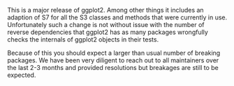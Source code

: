 This is a major release of ggplot2. Among other things it includes an adaption
of S7 for all the S3 classes and methods that were currently in use.
Unfortunately such a change is not without issue with the number of reverse
dependencies that ggplot2 has as many packages wrongfully checks the internals
of ggplot2 objects in their tests.

Because of this you should expect a larger than usual number of breaking
packages. We have been very diligent to reach out to all maintainers over the
last 2-3 months and provided resolutions but breakages are still to be expected.
